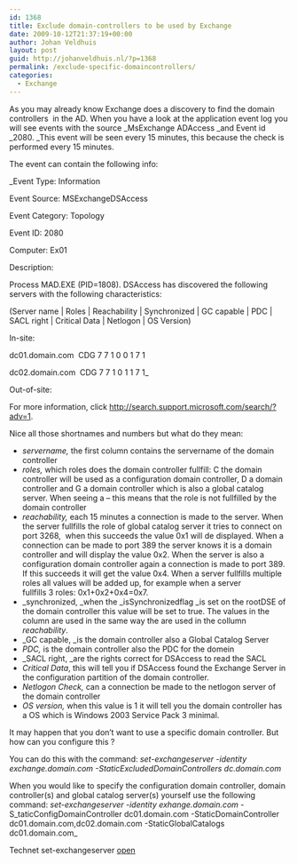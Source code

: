 ```yaml
---
id: 1368
title: Exclude domain-controllers to be used by Exchange
date: 2009-10-12T21:37:19+00:00
author: Johan Veldhuis
layout: post
guid: http://johanveldhuis.nl/?p=1368
permalink: /exclude-specific-domaincontrollers/
categories:
  - Exchange
---
```

As you may already know Exchange does a discovery to find the domain controllers  in the AD. When you have a look at the application event log you will see events with the source _MsExchange ADAccess _and Event id _2080. _This event will be seen every 15 minutes, this because the check is performed every 15 minutes.

The event can contain the following info:

_Event Type: Information
  
Event Source: MSExchangeDSAccess
  
Event Category: Topology
  
Event ID: 2080
  
Computer: Ex01
  
Description:
  
Process MAD.EXE (PID=1808). DSAccess has discovered the following servers with the following characteristics:
  
(Server name | Roles | Reachability | Synchronized | GC capable | PDC | SACL right | Critical Data | Netlogon | OS Version)
  
In-site:
  
dc01.domain.com  CDG 7 7 1 0 0 1 7 1
  
dc02.domain.com  CDG 7 7 1 0 1 1 7 1_

Out-of-site:

For more information, click <http://search.support.microsoft.com/search/?adv=1>.

Nice all those shortnames and numbers but what do they mean:

  * _servername,_ the first column contains the servername of the domain controller
  * _roles,_ which roles does the domain controller fullfill: C the domain controller will be used as a configuration domain controller, D a domain controller and G a domain controller which is also a global catalog server. When seeing a &#8211; this means that the role is not fullfilled by the domain controller
  * _reachability,_ each 15 minutes a connection is made to the server. When the server fullfills the role of global catalog server it tries to connect on port 3268,  when this succeeds the value 0x1 will de displayed. When a connection can be made to port 389 the server knows it is a domain controller and will display the value 0x2. When the server is also a configuration domain controller again a connection is made to port 389. If this succeeds it will get the value 0x4. When a server fullfills multiple roles all values will be added up, for example when a server fullfills 3 roles: 0x1+0x2+0x4=0x7.
  * _synchronized, _when the _isSynchronizedflag _is set on the rootDSE of the domain controller this value will be set to true. The values in the column are used in the same way the are used in the collumn _reachability_.
  * _GC capable, _is the domain controller also a Global Catalog Server
  * _PDC,_ is the domain controller also the PDC for the domein
  * _SACL right, _are the rights correct for DSAccess to read the SACL
  * _Critical Data_, this will tell you if DSAccess found the Exchange Server in the configuration partition of the domain controller.
  * _Netlogon Check,_ can a connection be made to the netlogon server of the domain controller
  * _OS version,_ when this value is 1 it will tell you the domain controller has a OS which is Windows 2003 Service Pack 3 minimal.

It may happen that you don&#8217;t want to use a specific domain controller. But how can you configure this ?

You can do this with the command: _set-exchangeserver -identity exchange.domain.com -StaticExcludedDomainControllers dc.domain.com_

When you would like to specify the configuration domain controller, domain controller(s) and global catalog server(s) yourself use the following command: _set-exchangeserver -identity exhange.domain.com_ -S_taticConfigDomainController dc01.domain.com -StaticDomainController dc01.domain.com,dc02.domain.com -StaticGlobalCatalogs dc01.domain.com_

Technet set-exchangeserver <a href="http://technet.microsoft.com/en-us/library/bb123716.aspx" target="_blank">open</a>
